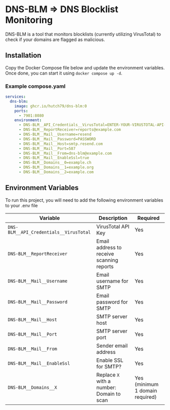 # DNS-BLM => DNS Blocklist Monitoring
DNS-BLM is a tool that monitors blocklists (currently utilizing VirusTotal) to check if your domains are flagged as malicious.

## Installation
Copy the Docker Compose file below and update the environment variables.  
Once done, you can start it using `docker compose up -d`.

### Example compose.yaml
```yaml
services:
  dns-blm:
    image: ghcr.io/hutch79/dns-blm:0
    ports:
      - 7901:8080
    environment:
      - DNS-BLM__API_Credentials__VirusTotal=ENTER-YOUR-VIRUSTOTAL-API-KEY-HERE
      - DNS-BLM__ReportReceiver=reports@example.com
      - DNS-BLM__Mail__Username=resend
      - DNS-BLM__Mail__Password=PASSWORD
      - DNS-BLM__Mail__Host=smtp.resend.com
      - DNS-BLM__Mail__Port=587
      - DNS-BLM__Mail__From=dns-blm@example.com
      - DNS-BLM__Mail__EnableSsl=true
      - DNS-BLM__Domains__0=example.ch
      - DNS-BLM__Domains__1=example.org
      - DNS-BLM__Domains__2=example.com
```

## Environment Variables

To run this project, you will need to add the following environment variables to your .env file


| **Variable**                             | **Description**                                      | **Required**                     |
|------------------------------------------|------------------------------------------------------|----------------------------------|
| `DNS-BLM__API_Credentials__VirusTotal`   | VirusTotal API Key                                   | Yes                              |
| `DNS-BLM__ReportReceiver`                | Email address to receive scanning reports            | Yes                              |
| `DNS-BLM__Mail__Username`                | Email username for SMTP                              | Yes                              |
| `DNS-BLM__Mail__Password`                | Email password for SMTP                              | Yes                              |
| `DNS-BLM__Mail__Host`                    | SMTP server host                                     | Yes                              |
| `DNS-BLM__Mail__Port`                    | SMTP server port                                     | Yes                              |
| `DNS-BLM__Mail__From`                    | Sender email address                                 | Yes                              |
| `DNS-BLM__Mail__EnableSsl`               | Enable SSL for SMTP?                                 | Yes                              |
| `DNS-BLM__Domains__X`                    | Replace `X` with a number: Domain to scan            | Yes (minimum 1 domain required)  |
